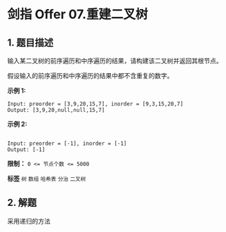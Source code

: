 # 剑指 Offer 07.重建二叉树

## 1. 题目描述

输入某二叉树的前序遍历和中序遍历的结果，请构建该二叉树并返回其根节点。

假设输入的前序遍历和中序遍历的结果中都不含重复的数字。

 **示例 1:**   
<img alt="" src="https://assets.leetcode.com/uploads/2021/02/19/tree.jpg" />
```
Input: preorder = [3,9,20,15,7], inorder = [9,3,15,20,7]
Output: [3,9,20,null,null,15,7]

```
**示例 2:** 

```

Input: preorder = [-1], inorder = [-1]
Output: [-1]

```

**限制：** 
 `0 <= 节点个数 <= 5000` 

**标签**
`树` `数组` `哈希表` `分治` `二叉树` 


## 2. 解题
采用递归的方法
